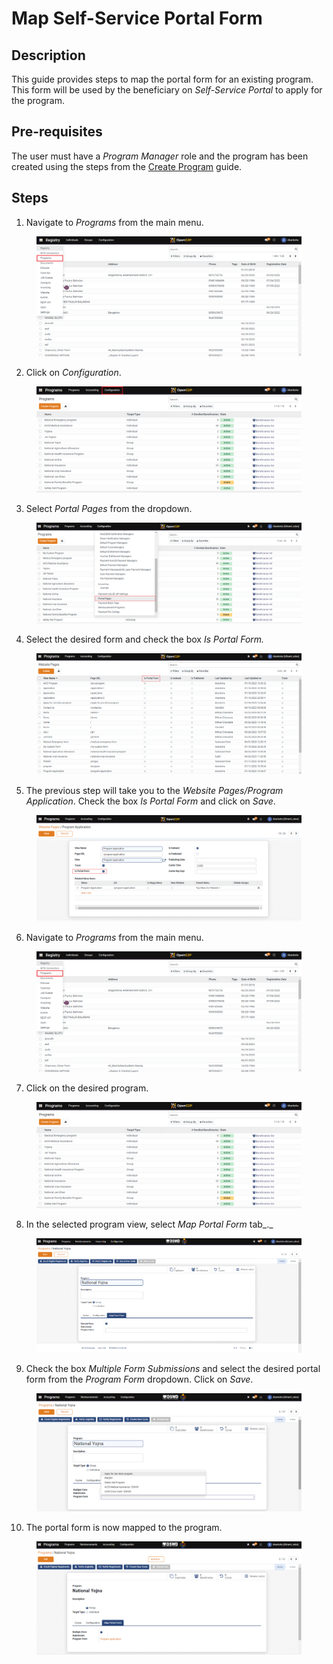 # Map Self-Service Portal Form

## Description

This guide provides steps to map the portal form for an existing program. This form will be used by the beneficiary on _Self-Service Portal_ to apply for the program.

## Pre-requisites

The user must have a _Program Manager_ role and the program has been created using the steps from the [Create Program](create-a-program.md) guide.

## Steps

1. Navigate to _Programs_ from the main menu.

<figure><img src="../../../../.gitbook/assets/home-page-openg2p (2).png" alt=""><figcaption></figcaption></figure>

2. Click on _Configuration_.

<figure><img src="../../../../.gitbook/assets/all-programs-openg2p (1).png" alt=""><figcaption></figcaption></figure>

3. Select _Portal Pages_ from the dropdown.

<figure><img src="../../../../.gitbook/assets/program-configuration.png" alt=""><figcaption></figcaption></figure>

4. Select the desired form and check the box _Is Portal Form._

<figure><img src="../../../../.gitbook/assets/is-portal-form.png" alt=""><figcaption></figcaption></figure>

5. The previous step will take you to the _Website Pages/Program Application_. Check the box _Is Portal Form_ and click on _Save_.

<figure><img src="../../../../.gitbook/assets/program-is-portal-form.png" alt=""><figcaption></figcaption></figure>

6. Navigate to _Programs_ from the main menu.

<figure><img src="../../../../.gitbook/assets/home-page-openg2p (1).png" alt=""><figcaption></figcaption></figure>

7. Click on the desired program.

<figure><img src="../../../../.gitbook/assets/all-programs-openg2p.png" alt=""><figcaption></figcaption></figure>

8. In the selected program view, select _Map Portal Form_ tab\_.\_

<figure><img src="../../../../.gitbook/assets/map-portal-map.png" alt=""><figcaption></figcaption></figure>

9. Check the box _Multiple Form Submissions_ and select the desired portal form from the _Program Form_ dropdown. Click on _Save_.

<figure><img src="../../../../.gitbook/assets/map-portal-drop.png" alt=""><figcaption></figcaption></figure>

10. The portal form is now mapped to the program.

<figure><img src="../../../../.gitbook/assets/map-portal-result.png" alt=""><figcaption></figcaption></figure>
